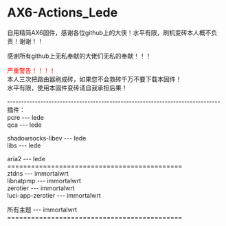 # AX6-Actions_Lede
自用精简AX6固件，感谢各位github上的大侠！水平有限，刷机变砖本人概不负责！谢谢！！

感谢所有github上无私奉献的大佬们无私的奉献！！！<br>

<font color=red>严重警告！！！！</font><br>
本人三次把路由器刷成砖，如果您不会救砖千万不要下载本固件！<br>
水平有限，使用本固件变砖请自我承担后果！<br>

-----------------------------------------------------------------------------<br>
插件： <br>
pcre --- lede <br>
qca --- lede <br>

shadowsocks-libev --- lede <br>
libs --- lede <br>

aria2 --- lede <br>
============================================<br>
ztdns --- immortalwrt <br>
libnatpmp --- immortalwrt <br>
zerotier --- immortalwrt <br>
luci-app-zerotier --- immortalwrt <br>

所有主题 --- immortalwrt <br>
============================================<br>
